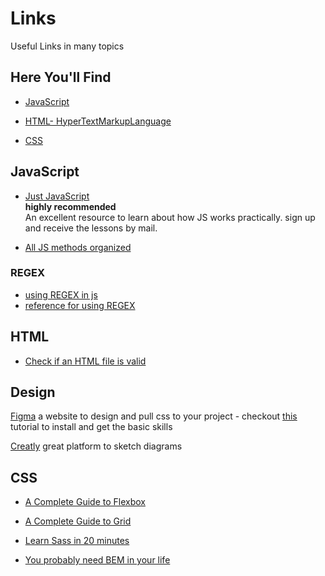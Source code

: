 # Links
Useful Links  in many topics

## Here You'll Find

* [JavaScript](#JavaScript)

* [HTML- HyperTextMarkupLanguage](#html)

* [CSS](#css)

## JavaScript
* [Just JavaScript](https://justjavascript.com/)  
__highly recommended__  
An excellent resource to learn about how JS works practically. sign up and receive the lessons by mail.

* [All JS methods organized](https://overapi.com/javascript)
### REGEX
* [using REGEX in js](https://developer.mozilla.org/en-US/docs/Web/JavaScript/Guide/Regular_Expressions)
* [reference for using REGEX](https://www.rexegg.com/regex-quickstart.html)

## HTML
* [Check if an HTML file is valid](https://validator.w3.org/#validate_by_input)

## Design 
[Figma](https://www.figma.com/) 
a website to design and pull css to your project - checkout [this](https://www.youtube.com/watch?v=4W4LvJnNegA&t=2037s) tutorial to install and get the basic skills

[Creatly](https://creately.com/) 
great platform to sketch diagrams 

## CSS
* [A Complete Guide to Flexbox](https://css-tricks.com/snippets/css/a-guide-to-flexbox/)

* [A Complete Guide to Grid](https://css-tricks.com/snippets/css/complete-guide-grid/)

* [Learn Sass in 20 minutes](https://www.youtube.com/watch?v=Zz6eOVaaelI&t=558s)

* [You probably need BEM in your life](https://www.youtube.com/watch?v=er1JEDuPbZQ&t=826s)
